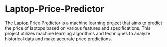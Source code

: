 # Laptop-Price-Predictor
The Laptop Price Predictor is a machine learning project that aims to predict the price of laptops based on various features and specifications. This project utilizes machine learning algorithms and techniques to analyze historical data and make accurate price predictions. 
